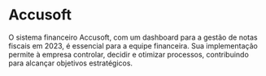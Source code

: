 # Accusoft
O sistema financeiro Accusoft, com um dashboard para a gestão de notas fiscais em 2023, é essencial para a equipe financeira. Sua implementação permite à empresa controlar, decidir e otimizar processos, contribuindo para alcançar objetivos estratégicos.
